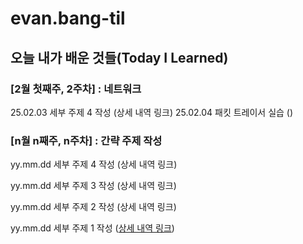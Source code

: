 # evan.bang-til

## 오늘 내가 배운 것들(Today I Learned)

### [2월 첫째주, 2주차] : 네트워크

25.02.03 세부 주제 4 작성 (상세 내역 링크)
25.02.04 패킷 트레이서 실습 ()

### [n월 n째주, n주차] : 간략 주제 작성 

yy.mm.dd 세부 주제 4 작성 (상세 내역 링크)

yy.mm.dd 세부 주제 3 작성 (상세 내역 링크)

yy.mm.dd 세부 주제 2 작성 (상세 내역 링크)

yy.mm.dd 세부 주제 1 작성 ([상세 내역 링크](https://github.com/kakao-cloud-edu-5/til-template/blob/main/Jan/yyyy-mm-dd))
